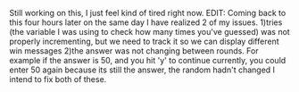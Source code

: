 Still working on this, I just feel kind of tired right now. EDIT: Coming back to this four hours later on the same day I have realized 2 of my issues. 
1)tries (the variable I was using to check how many times you've guessed) was not properly incrementing, but we need to track it so we can display different win messages
2)the answer was not changing between rounds. For example if the answer is 50, and you hit 'y' to continue currently, you could enter 50 again because its still the answer, the random hadn't changed
I intend to fix both of these.
